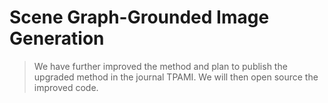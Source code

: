 # Scene Graph-Grounded Image Generation
> We have further improved the method and plan to publish the upgraded method in the journal TPAMI. We will then open source the improved code.


